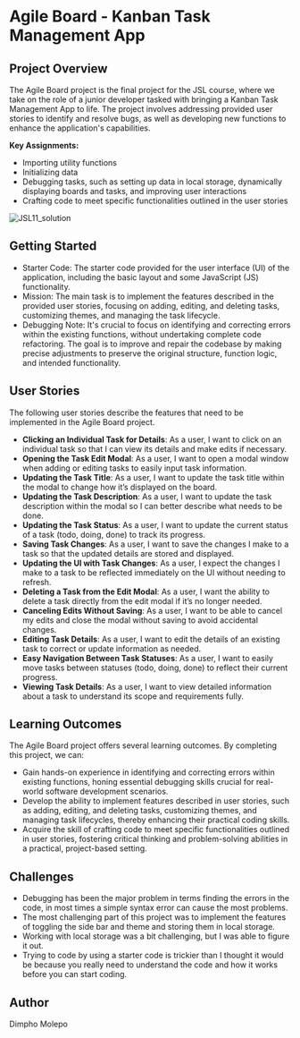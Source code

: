 # Agile Board - Kanban Task Management App

## Project Overview

The Agile Board project is the final project for the JSL course, where we take on the role of a junior developer tasked with bringing a Kanban Task Management App to life. The project involves addressing provided user stories to identify and resolve bugs, as well as developing new functions to enhance the application's capabilities.

**Key Assignments:**

+ Importing utility functions
+ Initializing data
+ Debugging tasks, such as setting up data in local storage, dynamically displaying boards and tasks, and improving user interactions
+ Crafting code to meet specific functionalities outlined in the user stories

![JSL11_solution](https://github.com/Dimpho-Molepo/DIMMOL405_BCL2401_GroupA_Dimpho-Molepo_JSL11/assets/136012291/ac4f748d-779d-4ae2-8000-0777c27ff134)

## Getting Started

+ Starter Code: The starter code provided for the user interface (UI) of the application, including the basic layout and some JavaScript (JS) functionality.
+ Mission: The main task is to implement the features described in the provided user stories, focusing on adding, editing, and deleting tasks, customizing themes, and managing the task lifecycle.
+ Debugging Note: It's crucial to focus on identifying and correcting errors within the existing functions, without undertaking complete code refactoring. The goal is to improve and repair the codebase by making precise adjustments to preserve the original structure, function logic, and intended functionality.

## User Stories

The following user stories describe the features that need to be implemented in the Agile Board project.
- **Clicking an Individual Task for Details**: As a user, I want to click on an individual task so that I can view its details and make edits if necessary.
- **Opening the Task Edit Modal**: As a user, I want to open a modal window when adding or editing tasks to easily input task information.
- **Updating the Task Title**: As a user, I want to update the task title within the modal to change how it’s displayed on the board.
- **Updating the Task Description**: As a user, I want to update the task description within the modal so I can better describe what needs to be done.
- **Updating the Task Status**: As a user, I want to update the current status of a task (todo, doing, done) to track its progress.
- **Saving Task Changes**: As a user, I want to save the changes I make to a task so that the updated details are stored and displayed.
- **Updating the UI with Task Changes**: As a user, I expect the changes I make to a task to be reflected immediately on the UI without needing to refresh.
- **Deleting a Task from the Edit Modal**: As a user, I want the ability to delete a task directly from the edit modal if it’s no longer needed.
- **Canceling Edits Without Saving**: As a user, I want to be able to cancel my edits and close the modal without saving to avoid accidental changes.
- **Editing Task Details**: As a user, I want to edit the details of an existing task to correct or update information as needed.
- **Easy Navigation Between Task Statuses**: As a user, I want to easily move tasks between statuses (todo, doing, done) to reflect their current progress.
- **Viewing Task Details**: As a user, I want to view detailed information about a task to understand its scope and requirements fully.
 

## Learning Outcomes

The Agile Board project offers several learning outcomes. By completing this project, we can:

+ Gain hands-on experience in identifying and correcting errors within existing functions, honing essential debugging skills crucial for real-world software development scenarios.
+ Develop the ability to implement features described in user stories, such as adding, editing, and deleting tasks, customizing themes, and managing task lifecycles, thereby enhancing their practical coding skills.
+ Acquire the skill of crafting code to meet specific functionalities outlined in user stories, fostering critical thinking and problem-solving abilities in a practical, project-based setting.

## Challenges

+ Debugging has been the major problem in terms finding the errors in the code, in most times a simple syntax error can cause the most problems.
+ The most challenging part of this project was to implement the features of toggling the side bar and theme and storing them in local storage.
+ Working with local storage was a bit challenging, but I was able to figure it out.
+ Trying to code by using a starter code is trickier than I thought it would be because you really need to understand the code and how it works before you can start coding.

## Author
Dimpho Molepo